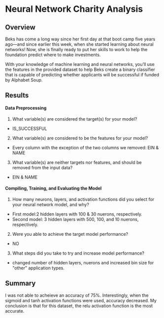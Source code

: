 # Neural Network Charity Analysis

## Overview
Beks has come a long way since her first day at that boot camp five years ago—and since earlier this week, when she started learning about neural networks! Now, she is finally ready to put her skills to work to help the foundation predict where to make investments.

With your knowledge of machine learning and neural networks, you’ll use the features in the provided dataset to help Beks create a binary classifier that is capable of predicting whether applicants will be successful if funded by Alphabet Soup.


## Results
#### Data Preprocessing
1. What variable(s) are considered the target(s) for your model?
  - IS_SUCCESSFUL
2. What variable(s) are considered to be the features for your model?
  - Every column with the exception of the two columns we removed: EIN & NAME
3. What variable(s) are neither targets nor features, and should be removed from the input data?
  - EIN & NAME
#### Compiling, Training, and Evaluating the Model
1. How many neurons, layers, and activation functions did you select for your neural network model, and why?
  - First model:2 hidden layers with 100 & 30 nuerons, respectively.
  - Second model: 3 hidden layers with 500, 100, and 10 nuerons, respectively.
2. Were you able to achieve the target model performance?
  - NO
3. What steps did you take to try and increase model performance?
  - changed number of hidden layers, nuerons and increased bin size for "other" application types.


## Summary
I was not able to acheieve an accuracy of 75%. Interestingly, when the sigmoid and tanh activation functions were used, accuracy decreased. My conclusion is that for this dataset, the relu activation function is the most accurate.
